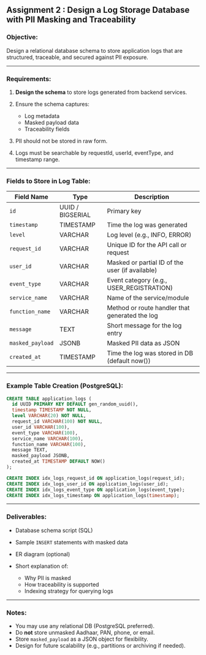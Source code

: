 ## Assignment 2 : Design a Log Storage Database with PII Masking and Traceability

### Objective:

Design a relational database schema to store application logs that are structured, traceable, and secured against PII exposure.

---

### Requirements:

1. **Design the schema** to store logs generated from backend services.
2. Ensure the schema captures:

   * Log metadata
   * Masked payload data
   * Traceability fields
3. PII should not be stored in raw form.
4. Logs must be searchable by requestId, userId, eventType, and timestamp range.

---

### Fields to Store in Log Table:

| Field Name       | Type             | Description                                     |
| ---------------- | ---------------- | ----------------------------------------------- |
| `id`             | UUID / BIGSERIAL | Primary key                                     |
| `timestamp`      | TIMESTAMP        | Time the log was generated                      |
| `level`          | VARCHAR          | Log level (e.g., INFO, ERROR)                   |
| `request_id`     | VARCHAR          | Unique ID for the API call or request           |
| `user_id`        | VARCHAR          | Masked or partial ID of the user (if available) |
| `event_type`     | VARCHAR          | Event category (e.g., USER\_REGISTRATION)       |
| `service_name`   | VARCHAR          | Name of the service/module                      |
| `function_name`  | VARCHAR          | Method or route handler that generated the log  |
| `message`        | TEXT             | Short message for the log entry                 |
| `masked_payload` | JSONB            | Masked PII data as JSON                         |
| `created_at`     | TIMESTAMP        | Time the log was stored in DB (default now())   |

---

### Example Table Creation (PostgreSQL):

```sql
CREATE TABLE application_logs (
  id UUID PRIMARY KEY DEFAULT gen_random_uuid(),
  timestamp TIMESTAMP NOT NULL,
  level VARCHAR(20) NOT NULL,
  request_id VARCHAR(100) NOT NULL,
  user_id VARCHAR(100),
  event_type VARCHAR(100),
  service_name VARCHAR(100),
  function_name VARCHAR(100),
  message TEXT,
  masked_payload JSONB,
  created_at TIMESTAMP DEFAULT NOW()
);

CREATE INDEX idx_logs_request_id ON application_logs(request_id);
CREATE INDEX idx_logs_user_id ON application_logs(user_id);
CREATE INDEX idx_logs_event_type ON application_logs(event_type);
CREATE INDEX idx_logs_timestamp ON application_logs(timestamp);
```

---

### Deliverables:

* Database schema script (SQL)
* Sample `INSERT` statements with masked data
* ER diagram (optional)
* Short explanation of:

  * Why PII is masked
  * How traceability is supported
  * Indexing strategy for querying logs

---

### Notes:

* You may use any relational DB (PostgreSQL preferred).
* Do **not** store unmasked Aadhaar, PAN, phone, or email.
* Store `masked_payload` as a JSON object for flexibility.
* Design for future scalability (e.g., partitions or archiving if needed).

